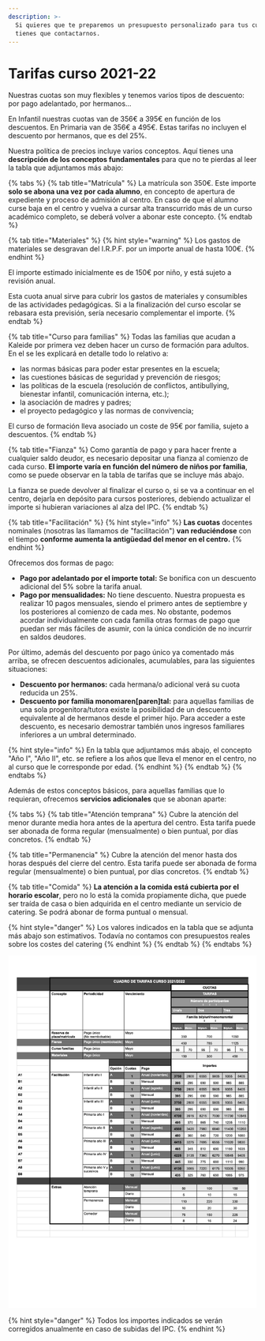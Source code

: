 ```yaml
---
description: >-
  Si quieres que te preparemos un presupuesto personalizado para tus cuotas solo
  tienes que contactarnos.
---
```


# Tarifas curso 2021-22

Nuestras cuotas son muy flexibles y tenemos varios tipos de descuento: por pago adelantado, por hermanos... 

En Infantil nuestras cuotas van de 356€ a 395€ en función de los descuentos. En Primaria van de 356€ a 495€. Estas tarifas no incluyen el descuento por hermanos, que es del 25%.

Nuestra política de precios incluye varios conceptos. Aquí tienes una **descripción de los conceptos fundamentales** para que no te pierdas al leer la tabla que adjuntamos más abajo:

{% tabs %}
{% tab title="Matrícula" %}
La matrícula son 350€. Este importe **solo se abona una vez por cada alumno**, en concepto de apertura de expediente y proceso de admisión al centro. En caso de que el alumno curse baja en el centro y vuelva a cursar alta transcurrido más de un curso académico completo, se deberá volver a abonar este concepto. 
{% endtab %}

{% tab title="Materiales" %}
{% hint style="warning" %}
Los gastos de materiales se desgravan del I.R.P.F. por un importe anual de hasta 100€.
{% endhint %}

El importe estimado inicialmente es de 150€ por niño, y está sujeto a revisión anual. 

Esta cuota anual sirve para cubrir los gastos de materiales y consumibles de las actividades pedagógicas. Si a la finalización del curso escolar se rebasara esta previsión, sería necesario complementar el importe.
{% endtab %}

{% tab title="Curso para familias" %}
Todas las familias que acudan a Kaleide por primera vez deben hacer un curso de formación para adultos. En el se les explicará en detalle todo lo relativo a:

* las normas básicas para poder estar presentes en la escuela;
* las cuestiones básicas de seguridad y prevención de riesgos;
* las políticas de la escuela \(resolución de conflictos, antibullying, bienestar infantil, comunicación interna, etc.\);
* la asociación de madres y padres;
* el proyecto pedagógico y las normas de convivencia;

El curso de formación lleva asociado un coste de 95€ por familia, sujeto a descuentos.
{% endtab %}

{% tab title="Fianza" %}
Como garantía de pago y para hacer frente a cualquier saldo deudor, es necesario depositar una fianza al comienzo de cada curso. **El importe varía en función del número de niños por familia**, como se puede observar en la tabla de tarifas que se incluye más abajo. 

La fianza se puede devolver al finalizar el curso o, si se va a continuar en el centro, dejarla en depósito para cursos posteriores, debiendo actualizar el importe si hubieran variaciones al alza del IPC.
{% endtab %}

{% tab title="Facilitación" %}
{% hint style="info" %}
**Las cuotas** docentes nominales \(nosotras las llamamos de "facilitación"\) **van reduciéndose** con el tiempo **conforme aumenta la antigüedad del menor en el centro.**
{% endhint %}

Ofrecemos  dos formas de pago:

* **Pago por adelantado por el importe total:** Se bonifica con un descuento adicional del 5% sobre la tarifa anual. 
* **Pago por mensualidades:** No tiene descuento. Nuestra propuesta es realizar 10 pagos mensuales, siendo el primero antes de septiembre y los posteriores al comienzo de cada mes. No obstante, podemos acordar individualmente con cada familia otras formas de pago que puedan ser más fáciles de asumir, con la única condición de no incurrir en saldos deudores.

Por último, además del descuento por pago único ya comentado más arriba, se ofrecen descuentos adicionales, acumulables, para las siguientes situaciones:

* **Descuento por hermanos:** cada hermana/o adicional verá su cuota reducida un 25%.
* **Descuento por familia monomaren\[paren\]tal:** para aquellas familias de una sola progenitora/tutora existe la posibilidad de un descuento equivalente al de hermanos desde el primer hijo. Para acceder a este descuento, es necesario demostrar también unos ingresos familiares inferiores a un umbral determinado.

{% hint style="info" %}
En la tabla que adjuntamos más abajo, el concepto "Año I", "Año II", etc. se refiere a los años que lleva el menor en el centro, no al curso que le corresponde por edad.
{% endhint %}
{% endtab %}
{% endtabs %}

Además de estos conceptos básicos, para aquellas familias que lo requieran, ofrecemos **servicios adicionales** que se abonan aparte:

{% tabs %}
{% tab title="Atención temprana" %}
Cubre la atención del menor durante media hora antes de la apertura del centro. Esta tarifa puede ser abonada de forma regular \(mensualmente\) o bien puntual, por días concretos.
{% endtab %}

{% tab title="Permanencia" %}
Cubre la atención del menor hasta dos horas después del cierre del centro. Esta tarifa puede ser abonada de forma regular \(mensualmente\) o bien puntual, por días concretos.
{% endtab %}

{% tab title="Comida" %}
**La atención a la comida está cubierta por el horario escolar**, pero no lo está la comida propiamente dicha, que puede ser traída de casa o bien adquirida en el centro mediante un servicio de catering. Se podrá abonar de forma puntual o mensual.

{% hint style="danger" %}
Los valores indicados en la tabla que se adjunta más abajo son estimativos. Todavía no contamos con presupuestos reales sobre los costes del catering
{% endhint %}
{% endtab %}
{% endtabs %}

![](../.gitbook/assets/tarifas-2021-2022.jpg)

{% hint style="danger" %}
Todos los importes indicados se verán corregidos anualmente en caso de subidas del IPC.
{% endhint %}

